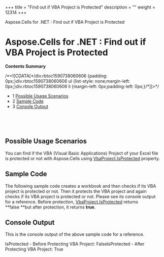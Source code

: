 +++
title = "Find out if VBA Project is Protected" 
description = "" 
weight = 12314 
+++

Aspose.Cells for .NET : Find out if VBA Project is Protected  

# Aspose.Cells for .NET : Find out if VBA Project is Protected


**Contents Summary**

/\*<!\[CDATA\[\*/div.rbtoc1590738060606 {padding: 0px;}div.rbtoc1590738060606 ul {list-style: none;margin-left: 0px;}div.rbtoc1590738060606 li {margin-left: 0px;padding-left: 0px;}/\*\]\]>\*/

*   1 [Possible Usage Scenarios](#FindoutifVBAProjectisProtected-PossibleUsageScenarios)
*   2 [Sample Code](#FindoutifVBAProjectisProtected-SampleCode)
*   3 [Console Output](#FindoutifVBAProjectisProtected-ConsoleOutput)

 

 

## Possible Usage Scenarios

You can find if the VBA (Visual Basic Applications) Project of your Excel file is protected or not with Aspose.Cells using [VbaProject.IsProtected](https://apireference.aspose.com/net/cells/aspose.cells.vba/vbaproject/properties/isprotected) property.

## Sample Code

The following sample code creates a workbook and then checks if its VBA project is protected or not. Then it protects the VBA project and again checks if its VBA project is protected or not. Please see its console output for a reference. Before protection, [VbaProject.IsProtected](https://apireference.aspose.com/net/cells/aspose.cells.vba/vbaproject/properties/isprotected) returns **false **but after protection, it returns **true**.

## Console Output

This is the console output of the above sample code for a reference.

IsProtected - Before Protecting VBA Project: FalseIsProtected - After Protecting VBA Project: True

